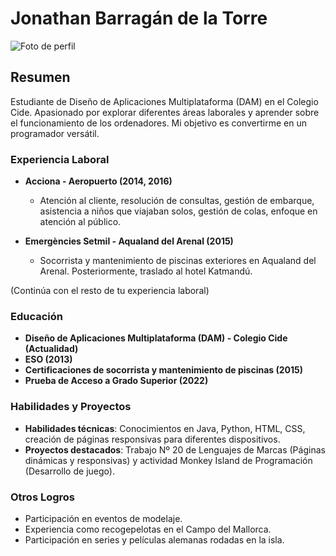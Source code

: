 # Jonathan Barragán de la Torre

![Foto de perfil](url_de_la_imagen)

## Resumen
Estudiante de Diseño de Aplicaciones Multiplataforma (DAM) en el Colegio Cide. Apasionado por explorar diferentes áreas laborales y aprender sobre el funcionamiento de los ordenadores. Mi objetivo es convertirme en un programador versátil.

### Experiencia Laboral
- **Acciona - Aeropuerto (2014, 2016)**
  - Atención al cliente, resolución de consultas, gestión de embarque, asistencia a niños que viajaban solos, gestión de colas, enfoque en atención al público.
  
- **Emergències Setmil - Aqualand del Arenal (2015)**
  - Socorrista y mantenimiento de piscinas exteriores en Aqualand del Arenal. Posteriormente, traslado al hotel Katmandú.
  
(Continúa con el resto de tu experiencia laboral)

### Educación
- **Diseño de Aplicaciones Multiplataforma (DAM) - Colegio Cide (Actualidad)**
- **ESO (2013)**
- **Certificaciones de socorrista y mantenimiento de piscinas (2015)**
- **Prueba de Acceso a Grado Superior (2022)**

### Habilidades y Proyectos
- **Habilidades técnicas**: Conocimientos en Java, Python, HTML, CSS, creación de páginas responsivas para diferentes dispositivos.
- **Proyectos destacados**: Trabajo Nº 20 de Lenguajes de Marcas (Páginas dinámicas y responsivas) y actividad Monkey Island de Programación (Desarrollo de juego).

### Otros Logros
- Participación en eventos de modelaje.
- Experiencia como recogepelotas en el Campo del Mallorca.
- Participación en series y películas alemanas rodadas en la isla.
